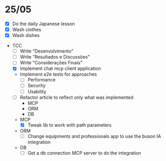 # 25/05

- [x] Do the daily Japanese lesson 
- [x] Wash clothes
- [x] Wash dishes
- TCC
  - [ ] Write "Desenvolvimento"
  - [ ] Write "Resultados e Discussões"
  - [ ] Write "Considerações Finais"
  - [x] Implement chat mcp client application
  - Implement e2e tests for approaches
    - [ ] Performance
    - [ ] Security
    - [ ] Usability
  - [ ] Refactor article to reflect only what was implemented
    - MCP
    - ORM
    - DB
  - MCP
    - [x] Tweak lib to work with path parameters
  - ORM
    - [ ] Change equipments and professionals app to use the buson IA integration
  - DB
    - [ ] Get a db connection MCP server to do the integration